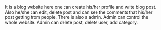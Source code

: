 It is a blog website here one can create his/her profile and write blog post. Also he/she can edit, delete post and can see the comments that his/her post getting from people.
There is also a admin. Admin can control the whole website. Admin can delete post, delete user, add category.
